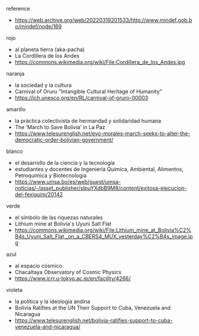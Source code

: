 reference
* https://web.archive.org/web/20220319201533/http://www.mindef.gob.bo/mindef/node/169

rojo
* al planeta tierra (aka-pacha)
* La Cordillera de los Andes
* https://commons.wikimedia.org/wiki/File:Cordillera_de_los_Andes.jpg

naranja
* la sociedad y la cultura
* Carnival of Oruru "Intangible Cultural Heritage of Humanity"
* https://ich.unesco.org/en/RL/carnival-of-oruro-00003

amarillo
* la práctica colectivista de hermandad y solidaridad humana
* The ‘March to Save Bolivia’ in La Paz
* https://www.telesurenglish.net/evo-morales-march-seeks-to-alter-the-democratic-order-bolivian-government/

blanco
* el desarrollo de la ciencia y la tecnología
* estudiantes y docentes de Ingeniería Química, Ambiental, Alimentos, Petroquímica y Biotecnología
* https://www.umsa.bo/es/web/guest/umsa-noticias/-/asset_publisher/sIpuYXdbB9M8/content/exitosa-ejecucion-del-fexiquim/20142

verde
* el símbolo de las riquezas naturales
* Lithium mine at Bolivia´s Uyuni Salt Flat
* https://commons.wikimedia.org/wiki/File:Lithium_mine_at_Bolivia%C2%B4s_Uyuni_Salt_Flat,_on_a_CBERS4_MUX_yesterday%C2%B4s_image.jpg

azul
* al espacio cósmico
* Chacaltaya Observatory of Cosmic Physics
* https://www.icrr.u-tokyo.ac.jp/en/facility/4266/

violeta
* la política y la ideología andina
* Bolivia Ratifies at the UN Their Support to Cuba, Venezuela and Nicaragua
* https://www.telesurenglish.net/bolivia-ratifies-support-to-cuba-venezuela-and-nicaragua/
